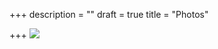 +++
description = ""
draft = true
title = "Photos"

+++
![](https://www.icloud.com/sharedalbum/de-de/#B0l53qWtHL1hhv;DF30C9F3-F78C-4149-888F-7BAFD0DC24E6)